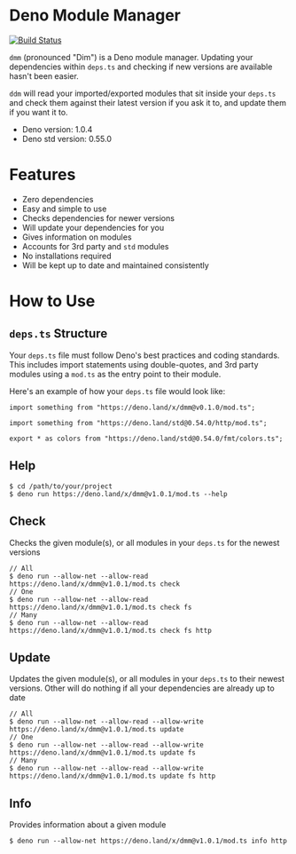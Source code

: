 # **D**eno **M**odule **M**anager

[![Build Status](https://travis-ci.com/ebebbington/dmm.svg?branch=master)](https://travis-ci.com/ebebbington/dmm)

`dmm` (pronounced "Dim") is a Deno module manager. Updating your dependencies within `deps.ts` and checking if new versions are available hasn't been easier.

`ddm` will read your imported/exported modules that sit inside your `deps.ts` and check them against their latest version if you ask it to, and update them if you want it to.

* Deno version: 1.0.4
* Deno std version: 0.55.0

# Features

* Zero dependencies
* Easy and simple to use
* Checks dependencies for newer versions
* Will update your dependencies for you
* Gives information on modules
* Accounts for 3rd party and `std` modules
* No installations required
* Will be kept up to date and maintained consistently

# How to Use

## `deps.ts` Structure

Your `deps.ts` file must follow Deno's best practices and coding standards. This includes import statements using double-quotes, and 3rd party modules using a `mod.ts` as the entry point to their module.

Here's an example of how your `deps.ts` file would look like:

```
import something from "https://deno.land/x/dmm@v0.1.0/mod.ts";

import something from "https://deno.land/std@0.54.0/http/mod.ts";

export * as colors from "https://deno.land/std@0.54.0/fmt/colors.ts";
```

## Help

```
$ cd /path/to/your/project
$ deno run https://deno.land/x/dmm@v1.0.1/mod.ts --help
```

## Check

Checks the given module(s), or all modules in your `deps.ts` for the newest versions

```
// All
$ deno run --allow-net --allow-read https://deno.land/x/dmm@v1.0.1/mod.ts check
// One
$ deno run --allow-net --allow-read https://deno.land/x/dmm@v1.0.1/mod.ts check fs
// Many
$ deno run --allow-net --allow-read https://deno.land/x/dmm@v1.0.1/mod.ts check fs http
```

## Update

Updates the given module(s), or all modules in your `deps.ts` to their newest versions. Other will do nothing if all your dependencies are already up to date

```
// All
$ deno run --allow-net --allow-read --allow-write https://deno.land/x/dmm@v1.0.1/mod.ts update
// One
$ deno run --allow-net --allow-read --allow-write https://deno.land/x/dmm@v1.0.1/mod.ts update fs
// Many
$ deno run --allow-net --allow-read --allow-write https://deno.land/x/dmm@v1.0.1/mod.ts update fs http
```

## Info

Provides information about a given module

```
$ deno run --allow-net https://deno.land/x/dmm@v1.0.1/mod.ts info http
```
